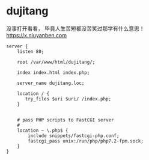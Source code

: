 # dujitang
没事打开看看， 毕竟人生苦短都没苦笑过那学有什么意思！https://x.niuyanben.com


```nginx
server {
	listen 80;

	root /var/www/html/dujitang/;

	index index.html index.php;

	server_name dujitang.loc;

    location / {
       try_files $uri $uri/ /index.php;
    }


	# pass PHP scripts to FastCGI server
	#
	location ~ \.php$ {
		include snippets/fastcgi-php.conf;
		fastcgi_pass unix:/run/php/php7.2-fpm.sock;
	}
}
```